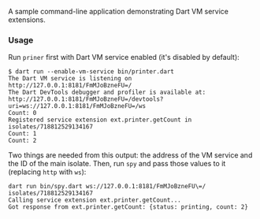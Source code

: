 A sample command-line application demonstrating Dart VM service extensions.

### Usage

Run `priner` first with Dart VM service enabled (it's disabled by default):

```console
$ dart run --enable-vm-service bin/printer.dart
The Dart VM service is listening on http://127.0.0.1:8181/FmMJoBzneFU=/
The Dart DevTools debugger and profiler is available at: http://127.0.0.1:8181/FmMJoBzneFU=/devtools?uri=ws://127.0.0.1:8181/FmMJoBzneFU=/ws
Count: 0
Registered service extension ext.printer.getCount in isolates/718812529134167
Count: 1
Count: 2
```

Two things are needed from this output: the address of the VM service and the ID
of the main isolate. Then, run `spy` and pass those values to it (replacing
`http` with `ws`):

```console
dart run bin/spy.dart ws://127.0.0.1:8181/FmMJoBzneFU\=/ isolates/718812529134167
Calling service extension ext.printer.getCount...
Got response from ext.printer.getCount: {status: printing, count: 2}
```
